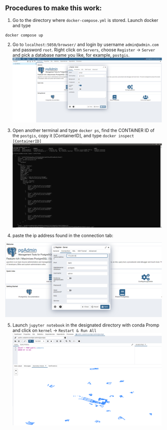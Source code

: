 ## Procedures to make this work:

1. Go to the directory where `docker-compose.yml` is stored. Launch docker and type
```
docker compose up
```
2. Go to `localhost:5050/browser/` and login by username `admin@admin.com` and password `root`.
Right click on `Servers`, choose `Register` -> `Server` and pick a database name you like, for example, `postgis`.
![](images_of_introduction/Pasted%20image%2020220907130302.png)

3. Open another terminal and type `docker ps`, find the CONTAINER ID of the `postgis`, copy it \[ContainerID\], and type `docker inspect [ContainerID]`
![](images_of_introduction/Pasted%20image%2020220907130401.png)

4. paste the ip address found in the connection tab:

![](images_of_introduction/Pasted%20image%2020220907130641.png)

5. Launch `jupyter notebook` in the designated directory with conda Promp and click on `kernel` -> `Restart & Run All`
![](images_of_introduction/Pasted%20image%2020220907133035.png)